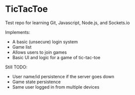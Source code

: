 # TicTacToe
Test repo for learning Git, Javascript, Node.js, and Sockets.io

Implements:
- A basic (unsecure) login system
- Game list
- Allows users to join games
- Basic UI and logic for a game of tic-tac-toe


Still TODO:
- User name/id persistence if the server goes down
- Game state persistence
- Same user logged in from multiple devices
